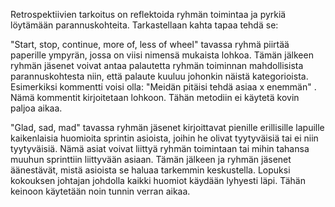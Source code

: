 Retrospektiivien tarkoitus on reflektoida ryhmän toimintaa ja pyrkiä löytämään parannuskohteita. Tarkastellaan kahta tapaa tehdä se:

"Start, stop, continue, more of, less of wheel" tavassa ryhmä piirtää paperille ympyrän, jossa on viisi nimensä mukaista lohkoa.
Tämän jälkeen ryhmän jäsenet voivat antaa palautetta ryhmän toiminnan mahdollisista parannuskohtesta niin, että palaute kuuluu johonkin näistä kategorioista. 
Esimerkiksi kommentti voisi olla: "Meidän pitäisi tehdä asiaa x enemmän" . Nämä kommentit kirjoitetaan lohkoon. Tähän metodiin ei käytetä kovin paljoa aikaa.


"Glad, sad, mad" tavassa ryhmän jäsenet kirjoittavat pienille erillisille lapuille kaikenlaisia huomioita sprintin asioista, joihin he olivat tyytyväisiä tai ei niin tyytyväisiä.
Nämä asiat voivat liittyä ryhmän toimintaan tai mihin tahansa muuhun sprinttiin liittyvään asiaan. Tämän jälkeen ja ryhmän jäsenet äänestävät, mistä asioista se haluaa tarkemmin
keskustella. Lopuksi kokouksen johtajan johdolla kaikki huomiot käydään lyhyesti läpi. Tähän keinoon käytetään noin tunnin verran aikaa.
